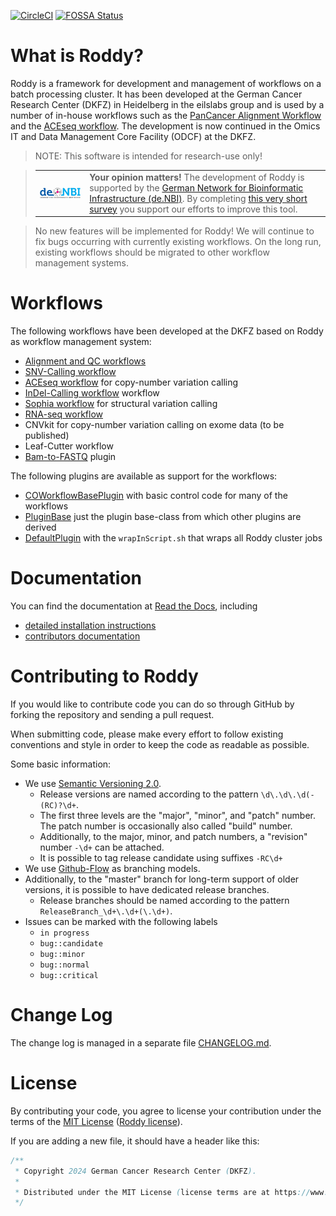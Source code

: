 [![CircleCI](https://circleci.com/gh/TheRoddyWMS/Roddy/tree/master.svg?style=svg)](https://circleci.com/gh/TheRoddyWMS/Roddy/tree/master) [![FOSSA Status](https://app.fossa.com/api/projects/git%2Bgithub.com%2FTheRoddyWMS%2FRoddy.svg?type=shield)](https://app.fossa.com/projects/git%2Bgithub.com%2FTheRoddyWMS%2FRoddy?ref=badge_shield)

# What is Roddy? 

Roddy is a framework for development and management of workflows on a batch processing cluster. It has been developed at the German Cancer Research Center (DKFZ) in Heidelberg in the eilslabs group and is used by a number of in-house workflows such as the [PanCancer Alignment Workflow](https://github.com/DKFZ-ODCF/AlignmentAndQCWorkflows) and the [ACEseq workflow](https://github.com/eilslabs/ACEseqWorkflow). The development is now continued in the Omics IT and Data Management Core Facility (ODCF) at the DKFZ.

> NOTE: This software is intended for research-use only!

> <table><tr><td><a href="https://www.denbi.de/"><img src="docs/images/denbi.png" alt="de.NBI logo" width="300" align="left"></a></td><td><strong>Your opinion matters!</strong> The development of Roddy is supported by the <a href="https://www.denbi.de/">German Network for Bioinformatic Infrastructure (de.NBI)</a>. By completing <a href="https://www.surveymonkey.de/r/denbi-service?sc=hd-hub&tool=roddy">this very short survey</a> you support our efforts to improve this tool.</td></tr></table>

> No new features will be implemented for Roddy! We will continue to fix bugs occurring with currently existing workflows. On the long run, existing workflows should be migrated to other workflow management systems. 

# Workflows

The following workflows have been developed at the DKFZ based on Roddy as workflow management system:

  * [Alignment and QC workflows](https://github.com/DKFZ-ODCF/AlignmentAndQCWorkflows)
  * [SNV-Calling workflow](https://github.com/DKFZ-ODCF/SNVCallingWorkflow)
  * [ACEseq workflow](https://github.com/DKFZ-ODCF/ACEseqWorkflow) for copy-number variation calling
  * [InDel-Calling workflow](https://github.com/DKFZ-ODCF/IndelCallingWorkflow) workflow
  * [Sophia workflow](https://github.com/DKFZ-ODCF/SophiaWorkflow) for structural variation calling
  * [RNA-seq workflow](https://github.com/DKFZ-ODCF/RNAseqWorkflow)
  * CNVkit for copy-number variation calling on exome data (to be published)
  * Leaf-Cutter workflow
  * [Bam-to-FASTQ](https://github.com/TheRoddyWMS/BamToFastqPlugin) plugin
  
The following plugins are available as support for the workflows:

  * [COWorkflowBasePlugin](https://github.com/DKFZ-ODCF/COWorkflowsBasePlugin) with basic control code for many of the workflows
  * [PluginBase](https://github.com/TheRoddyWMS/Roddy-Base-Plugin) just the plugin base-class from which other plugins are derived
  * [DefaultPlugin](https://github.com/TheRoddyWMS/Roddy-Default-Plugin) with the `wrapInScript.sh` that wraps all Roddy cluster jobs

# Documentation

You can find the documentation at [Read the Docs](http://roddy-documentation.readthedocs.io), including 

* [detailed installation instructions](https://roddy-documentation.readthedocs.io/en/latest/installationGuide.html)
* [contributors documentation](https://roddy-documentation.readthedocs.io/en/stable/roddyDevelopment/developersGuide.html)

# Contributing to Roddy

If you would like to contribute code you can do so through GitHub by forking the repository and sending a pull request.

When submitting code, please make every effort to follow existing conventions and style in order to keep the code as readable as possible.

Some basic information:

* We use [Semantic Versioning 2.0](https://semver.org/).
  * Release versions are named according to the pattern `\d\.\d\.\d(-(RC)?\d+`.
  * The first three levels are the "major", "minor", and "patch" number. The patch number is occasionally also called "build" number.
  * Additionally, to the major, minor, and patch numbers, a "revision" number `-\d+` can be attached.
  * It is possible to tag release candidate using suffixes `-RC\d+`
* We use [Github-Flow](https://githubflow.github.io/) as branching models.
* Additionally, to the "master" branch for long-term support of older versions, it is possible to have dedicated release branches.
  * Release branches should be named according to the pattern `ReleaseBranch_\d+\.\d+(\.\d+)`.
* Issues can be marked with the following labels
  * `in progress`
  * `bug::candidate`
  * `bug::minor`
  * `bug::normal`
  * `bug::critical`

# Change Log

The change log is managed in a separate file [CHANGELOG.md](CHANGELOG.md).

# License

By contributing your code, you agree to license your contribution under the terms of the [MIT License](http://opensource.org/licenses/mit-license.html) ([Roddy license](https://www.github.com/TheRoddyWMS/Roddy/LICENSE.txt)).

If you are adding a new file, it should have a header like this:

```groovy
/**
 * Copyright 2024 German Cancer Research Center (DKFZ).
 * 
 * Distributed under the MIT License (license terms are at https://www.github.com/TheRoddyWMS/Roddy/LICENSE.txt).
 */
 ```
